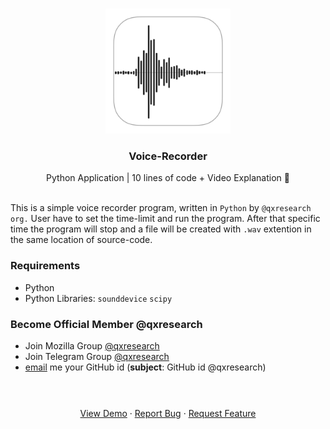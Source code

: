  <br />
<p align="center">
  <a href="https://github.com/othneildrew/Best-README-Template">
    <img src="https://github.com/xiaowuc2/xiaowuc2/blob/master/source/vo.png" alt="Logo" width="200" height="200">
  </a>

  <h3 align="center">Voice-Recorder</h3>

  <p align="center">
    Python Application | 10 lines of code + Video Explanation 🧭
    <br>
    <br />
  </p>
</p>

This is a simple voice recorder program, written in `Python` by `@qxresearch org.` User have to set the time-limit and run the program. After that specific time the program will stop and a file will be created with `.wav` extention in the same location of source-code.
 
### Requirements

* Python
* Python Libraries: `sounddevice` `scipy`

### Become Official Member @qxresearch

* Join Mozilla Group [@qxresearch](https://community.mozilla.org/en/groups/qx-research/)
* Join Telegram Group [@qxresearch](https://t.me/qxresearch)
* <a href = "mailto: rohitmandal814566@gmail.com">email</a> me your GitHub id (**subject**: GitHub id @qxresearch)


<h3 align="center"></h3>

  <p align="center">
    <br>
    <br/>
    <a href="https://github.com/othneildrew/Best-README-Template">View Demo</a>
    ·
    <a href="https://github.com/qxresearch/qxresearch-event-1/issues">Report Bug</a>
    ·
    <a href="https://github.com/qxresearch/qxresearch-event-1/issues">Request Feature</a>
    <br>
    <br />
  </p>
</p>
